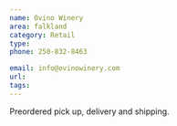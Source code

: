 ```yaml
---
name: Ovino Winery
area: falkland
category: Retail
type:
phone: 250-832-8463

email: info@ovinowinery.com
url:
tags:
---
```


Preordered pick up, delivery and shipping.
